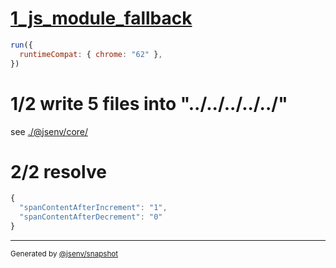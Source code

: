 # [1_js_module_fallback](../../preact_and_redux_build.test.mjs#L71)

```js
run({
  runtimeCompat: { chrome: "62" },
})
```

# 1/2 write 5 files into "../../../../../"

see [./@jsenv/core/](./@jsenv/core/)

# 2/2 resolve

```js
{
  "spanContentAfterIncrement": "1",
  "spanContentAfterDecrement": "0"
}
```

---

<sub>
  Generated by <a href="https://github.com/jsenv/core/tree/main/packages/independent/snapshot">@jsenv/snapshot</a>
</sub>

